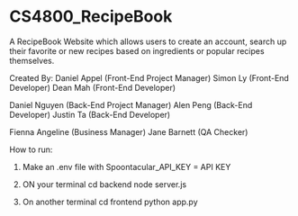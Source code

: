 # CS4800_RecipeBook
A RecipeBook Website which allows users to create an account, search up their favorite or new recipes based on ingredients or popular recipes themselves.

Created By:
Daniel Appel (Front-End Project Manager)
Simon Ly (Front-End Developer)
Dean Mah (Front-End Developer)

Daniel Nguyen (Back-End Project Manager)
Alen Peng (Back-End Developer)
Justin Ta (Back-End Developer)

Fienna Angeline (Business Manager)
Jane Barnett (QA Checker)


How to run: 

1. Make an .env file with Spoontacular_API_KEY = API KEY

2. ON your terminal
    cd backend
    node server.js
   
3. On another terminal
   cd frontend
   python app.py

